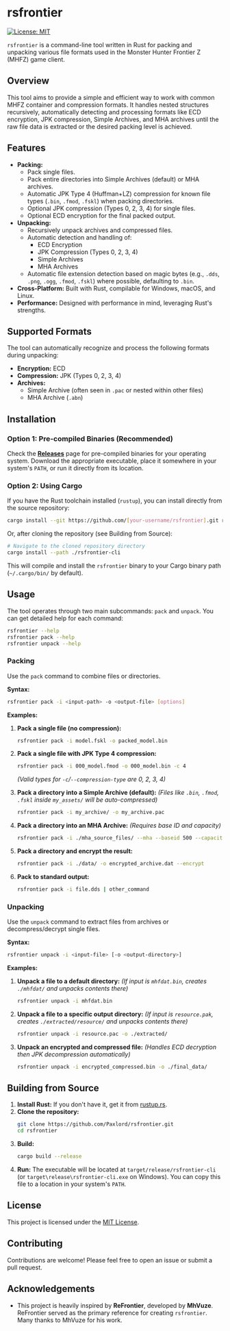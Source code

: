 # rsfrontier

[![License: MIT](https://img.shields.io/badge/License-MIT-yellow.svg?style=flat-square)](./LICENSE) 

`rsfrontier` is a command-line tool written in Rust for packing and unpacking various file formats used in the Monster Hunter Frontier Z (MHFZ) game client.

## Overview

This tool aims to provide a simple and efficient way to work with common MHFZ container and compression formats. It handles nested structures recursively, automatically detecting and processing formats like ECD encryption, JPK compression, Simple Archives, and MHA archives until the raw file data is extracted or the desired packing level is achieved.

## Features

*   **Packing:**
    *   Pack single files.
    *   Pack entire directories into Simple Archives (default) or MHA archives.
    *   Automatic JPK Type 4 (Huffman+LZ) compression for known file types (`.bin`, `.fmod`, `.fskl`) when packing directories.
    *   Optional JPK compression (Types 0, 2, 3, 4) for single files.
    *   Optional ECD encryption for the final packed output.
*   **Unpacking:**
    *   Recursively unpack archives and compressed files.
    *   Automatic detection and handling of:
        *   ECD Encryption
        *   JPK Compression (Types 0, 2, 3, 4)
        *   Simple Archives
        *   MHA Archives
    *   Automatic file extension detection based on magic bytes (e.g., `.dds`, `.png`, `.ogg`, `.fmod`, `.fskl`) where possible, defaulting to `.bin`.
*   **Cross-Platform:** Built with Rust, compilable for Windows, macOS, and Linux.
*   **Performance:** Designed with performance in mind, leveraging Rust's strengths.

## Supported Formats

The tool can automatically recognize and process the following formats during unpacking:

*   **Encryption:** ECD
*   **Compression:** JPK (Types 0, 2, 3, 4)
*   **Archives:**
    *   Simple Archive (often seen in `.pac` or nested within other files)
    *   MHA Archive (`.abn`)

## Installation

### Option 1: Pre-compiled Binaries (Recommended)

Check the **[Releases](https://github.com/[your-username/rsfrontier]/releases)** page for pre-compiled binaries for your operating system. Download the appropriate executable, place it somewhere in your system's `PATH`, or run it directly from its location.

### Option 2: Using Cargo

If you have the Rust toolchain installed (`rustup`), you can install directly from the source repository:

```bash
cargo install --git https://github.com/[your-username/rsfrontier].git rsfrontier-cli

```

Or, after cloning the repository (see Building from Source):

```bash
# Navigate to the cloned repository directory
cargo install --path ./rsfrontier-cli
```

This will compile and install the `rsfrontier` binary to your Cargo binary path (`~/.cargo/bin/` by default).

## Usage

The tool operates through two main subcommands: `pack` and `unpack`. You can get detailed help for each command:

```bash
rsfrontier --help
rsfrontier pack --help
rsfrontier unpack --help
```

### Packing

Use the `pack` command to combine files or directories.

**Syntax:**

```bash
rsfrontier pack -i <input-path> -o <output-file> [options]
```

**Examples:**

1.  **Pack a single file (no compression):**
    ```bash
    rsfrontier pack -i model.fskl -o packed_model.bin
    ```

2.  **Pack a single file with JPK Type 4 compression:**
    ```bash
    rsfrontier pack -i 000_model.fmod -o 000_model.bin -c 4
    ```
    *(Valid types for `-c`/`--compression-type` are 0, 2, 3, 4)*

3.  **Pack a directory into a Simple Archive (default):**
    *(Files like `.bin`, `.fmod`, `.fskl` inside `my_assets/` will be auto-compressed)*
    ```bash
    rsfrontier pack -i my_archive/ -o my_archive.pac
    ```

4.  **Pack a directory into an MHA Archive:**
    *(Requires base ID and capacity)*
    ```bash
    rsfrontier pack -i ./mha_source_files/ --mha --baseid 500 --capacity 500 -o custom_archive.abn
    ```

5.  **Pack a directory and encrypt the result:**
    ```bash
    rsfrontier pack -i ./data/ -o encrypted_archive.dat --encrypt
    ```

6.  **Pack to standard output:**
    ```bash
    rsfrontier pack -i file.dds | other_command
    ```

### Unpacking

Use the `unpack` command to extract files from archives or decompress/decrypt single files.

**Syntax:**

```bash
rsfrontier unpack -i <input-file> [-o <output-directory>]
```

**Examples:**

1.  **Unpack a file to a default directory:**
    *(If input is `mhfdat.bin`, creates `./mhfdat/` and unpacks contents there)*
    ```bash
    rsfrontier unpack -i mhfdat.bin
    ```

2.  **Unpack a file to a specific output directory:**
    *(If input is `resource.pak`, creates `./extracted/resource/` and unpacks contents there)*
    ```bash
    rsfrontier unpack -i resource.pac -o ./extracted/
    ```

3.  **Unpack an encrypted and compressed file:**
    *(Handles ECD decryption then JPK decompression automatically)*
    ```bash
    rsfrontier unpack -i encrypted_compressed.bin -o ./final_data/
    ```

## Building from Source

1.  **Install Rust:** If you don't have it, get it from [rustup.rs](https://rustup.rs/).
2.  **Clone the repository:**
    ```bash
    git clone https://github.com/Paxlord/rsfrontier.git
    cd rsfrontier
    ```
3.  **Build:**
    ```bash
    cargo build --release
    ```
4.  **Run:** The executable will be located at `target/release/rsfrontier-cli` (or `target\release\rsfrontier-cli.exe` on Windows). You can copy this file to a location in your system's `PATH`.

## License

This project is licensed under the [MIT License](./LICENSE). 

## Contributing

Contributions are welcome! Please feel free to open an issue or submit a pull request.

## Acknowledgements

*   This project is heavily inspired by **ReFrontier**, developed by **MhVuze**. ReFrontier served as the primary reference for creating `rsfrontier`. Many thanks to MhVuze for his work.

